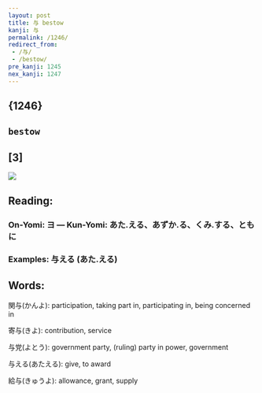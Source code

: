 ```yaml
---
layout: post
title: 与 bestow
kanji: 与
permalink: /1246/
redirect_from:
 - /与/
 - /bestow/
pre_kanji: 1245
nex_kanji: 1247
---
```


## {1246}

## `bestow`

## [3]

<div class="stroke"><img src="E4B88E.png" /></div>

## Reading:

### On-Yomi: ヨ &mdash; Kun-Yomi: あた.える、あずか.る、くみ.する、ともに

### Examples: 与える (あた.える)

## Words:

関与(かんよ): participation, taking part in, participating in, being concerned in

寄与(きよ): contribution, service

与党(よとう): government party, (ruling) party in power, government

与える(あたえる): give, to award

給与(きゅうよ): allowance, grant, supply
